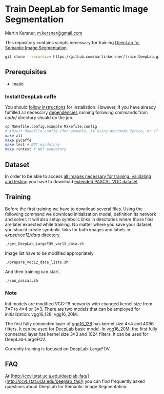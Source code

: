 # Train DeepLab for Semantic Image Segmentation

Martin Kersner, <m.kersner@gmail.com>

This repository contains scripts necessary for training [DeepLab for Semantic Image Segmentation](https://bitbucket.org/deeplab/deeplab-public). 

```bash
git clone --recursive https://github.com/martinkersner/train-DeepLab.git 
```

## Prerequisites
* [matio](http://sourceforge.net/projects/matio/files/matio/1.5.2/)

### Install DeepLab caffe
You should [follow instructions](http://caffe.berkeleyvision.org/installation.html) for installation.
However, if you have already fulfilled all necessary [dependencies](http://caffe.berkeleyvision.org/installation.html#prerequisites) running following commands from *code/* directory should do the job. 

```bash
cp Makefile.config.example Makefile.config
# Adjust Makefile.config (for example, if using Anaconda Python, or if cuDNN is desired)
make all
make pycaffe
make test # NOT mandatory
make runtest # NOT mandatory
```

## Dataset
In order to be able to access [all images necessary for training, validating and testing](https://github.com/martinkersner/train-DeepLab/tree/master/exper/voc12/list/original) you have to download [extended PASCAL VOC dataset](http://www.cs.berkeley.edu/~bharath2/codes/SBD/download.html).

## Training
Before the first training we have to download several files. Using the following command we download initialization model, definition its network and solver. It will also setup symbolic links in directories where those files are later expected while training.
No matter where you save your dataset, you should create symbolic links for both images and labels in *exper/voc12/data* directory.

```bash
./get_DeepLab_LargeFOV_voc12_data.sh
```

Image list have to be modified appropriately.
```bash
./prepare_voc12_data_lists.sh
```

And then training can start.
```bash
./run_pascal.sh
```

### Note 
Init models are modified VGG-16 networks with changed kernel size from 7×7 to 4×4 or 3×3.
There are two models that can be employed for initialization: vgg16_128, vgg16_20M.

The first fully connected layer of [vgg16_128](http://ccvl.stat.ucla.edu/ccvl/init_models/vgg16_128.caffemodel) has kernel size 4×4 and 4096 filters. It can be used for DeepLab basic model.
In [vgg16_20M](http://ccvl.stat.ucla.edu/ccvl/init_models/vgg16_20M.caffemodel), the first fully connected layer has kernel size 3×3 and 1024 filters. It can be used for DeepLab-LargeFOV.

Currently training is focused on DeepLab-LargeFOV.

## FAQ
At [http://ccvl.stat.ucla.edu/deeplab_faq/](http://ccvl.stat.ucla.edu/deeplab_faq/) you can find frequently asked questions about DeepLab for Semantic Image Segmentation.
